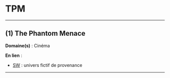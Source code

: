 # TPM

--------------------

## (1) The Phantom Menace

**Domaine(s)** : Cinéma

**En lien** :

+ [SW](../S/sw.md) : univers fictif de provenance

--------------------